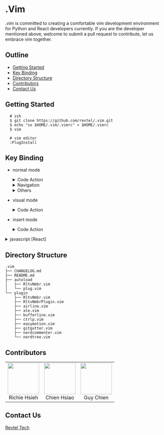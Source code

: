 # .Vim 

.vim is committed to creating a comfortable vim development environment for Python and React developers currently. 
If you are the developer mentioned above, welcome to submit a pull request to contribute, let us embrace vim together.

## Outline

- [Getting Started](#getting-started)
- [Key Binding](#key-binding)
- [Directory Structure](#directory-structure)
- [Contributors](#contributors)
- [Contact Us](#contact-us)

## Getting Started

```
  # zsh
  $ git clone https://github.com/revtel/.vim.git  
  $ echo "so $HOME/.vim/.vimrc" > $HOME/.vimrc
  $ vim
```

```
  # vim editor 
  :PlugInstall
```

## Key Binding

- normal mode

  <details>
  <summary>Code Action</summary>

  Key | Action
  --- | ---
  `RR` | trigger code action
  `RN` | trigger rename
  `--` | comment the current line the cursor on
  `FF` | format code (include javascript(eslint,prettier) , python(autopep8))

  </details>

  <details>
  <summary>Navigation</summary>

  Key | Action
  --- | ---
  `gd`| go to definition
  `gr`| go find references
  `sn`| go to next error or warning
  `sp`| go to previous error or warning
  `g.`| go to next cursor position
  `g,`| go to previous cursor position
  `F4`| toggle RltvNmbr
  `ctrl + l`| go next buffer
  `ctrl + k`| go previous buffer
  `ctrl + p`| toggle ctrlP ( like vscode go anywhere )

  </details>

  <details>
  <summary>Others</summary>

  Key | Action
  --- | ---
  `ctrl + o`| toggle nerdtree (like vscode explore)
  `space`| enter easymotion mode

  </details>

- visual mode

  <details>
  <summary>Code Action</summary>

  Key | Action
  --- | ---
  `--`| comment multiple lines what you selected

  </details>

- insert mode

  <details>
  <summary>Code Action</summary>

  Key | Action
  --- | ---
  `ctrl + e`| trigger emmet expand

  </details>

<details>
<summary>javascript [React]</summary>
  
Postfix | Expand Result
--- | ---
`uses` | const [(postfix),(setPostfix)] = useState(${1:init})
`usec` | const ${1:name} = useContext((postfix))
`user` | const (postfix) = useRef(${1:ref})
`usem` | const ${1:name} = useMemo(()=>((postfix)),[${2:dependencies}])

</details>

## Directory Structure

```
.vim
├── CHANGELOG.md
├── README.md
├── autoload
│   ├── RltvNmbr.vim
│   └── plug.vim
└── plugin
    ├── RltvNmbr.vim
    ├── RltvNmbrPlugin.vim
    ├── airline.vim
    ├── ale.vim
    ├── bufferline.vim
    ├── ctrlp.vim
    ├── easymotion.vim
    ├── gitgutter.vim
    ├── nerdcommenter.vim
    └── nerdtree.vim
```

## Contributors

<table>
  <tbody>
    <tr>
      <td align="center">
        <a href="https://github.com/whitedogg13">
          <img src="https://www.revtel.tech/static/27c58c6bb6f59c00bb890c4d2f9a823f/b7b73/Richie.png" width="100px" />
        </a>
        <br/>
        <div>Richie Hsieh</div>
      </td>
      <td align="center">
        <a href="https://github.com/ChienHsiao">
          <img src="https://www.revtel.tech/static/8e76175095cbd317769b5335cf2de64c/b7b73/Chien.png" width="100px" />
        </a>
        <br/>
        <div>Chien Hsiao</div>
      </td>
      <td align="center">
        <a href="https://github.com/guychienll">
          <img src="https://www.revtel.tech/static/c0be7e3b863d6941f4946b68cd181ded/b7b73/Guy.png" width="100px" />
        </a>
        <br/>
        <div>Guy Chien</div>
      </td>
    </tr>
  </tbody>
</table>


## Contact Us

[Revtel Tech](mailto:contact@revtel.tech)
